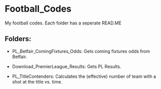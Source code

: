 Football_Codes
=============
My football codes. Each folder has a seperate READ.ME

Folders:
--------

- PL_Betfair_ComingFixtures_Odds: Gets coming fixtures odds from Betfair.

- Download_PremierLeague_Results: Gets PL Results.

- PL_TitleContenders: Calculates the (effective) number of team with a shot at the title vs. time.